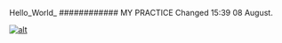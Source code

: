 Hello_World_
############
MY PRACTICE
Changed 15:39 08 August.

[![alt](https://codenvy-stg.com/factory/resources/factory-white.png)](https://codenvy-stg.com/ide-resources/share/project/iedexmain/Spring)
